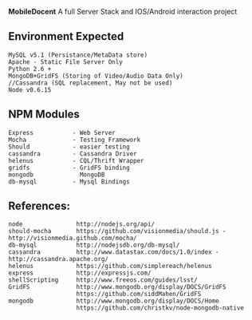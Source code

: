 __MobileDocent__ A full Server Stack and IOS/Android interaction project

## Environment Expected

    MySQL v5.1 (Persistance/MetaData store)
    Apache - Static File Server Only
    Python 2.6 +
    MongoDB+GridFS (Storing of Video/Audio Data Only)
    //Cassandra (SQL replacement, May not be used)
	Node v0.6.15
	

## NPM Modules
    Express           - Web Server
    Mocha             - Testing Framework
	Should            - easier testing
    cassandra         - Cassandra Driver
	helenus           - CQL/Thrift Wrapper
	gridfs            - GridFS binding
	mongodb             MongoDB  
	db-mysql          - Mysql Bindings

## References:

	node			   http://nodejs.org/api/
	should-mocha       https://github.com/visionmedia/should.js - http://visionmedia.github.com/mocha/
	db-mysql           http://nodejsdb.org/db-mysql/
	cassandra          http://www.datastax.com/docs/1.0/index - http://cassandra.apache.org/
	helenus			   https://github.com/simplereach/helenus
	express            http://expressjs.com/
	shellScripting     http://www.freeos.com/guides/lsst/
	GridFS			   http://www.mongodb.org/display/DOCS/GridFS
   				   	   https://github.com/siddMahen/GridFS
	mongodb			   http://www.mongodb.org/display/DOCS/Home
					   https://github.com/christkv/node-mongodb-native
